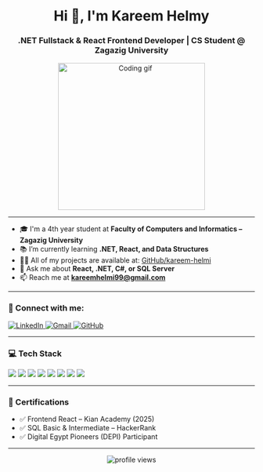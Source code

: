 <h1 align="center">Hi 👋, I'm Kareem Helmy</h1>
<h3 align="center">.NET Fullstack & React Frontend Developer | CS Student @ Zagazig University</h3>

<p align="center">
  <img src="https://media.giphy.com/media/qgQUggAC3Pfv687qPC/giphy.gif" width="300" alt="Coding gif">
</p>

---

- 🎓 I'm a 4th year student at **Faculty of Computers and Informatics – Zagazig University**  
- 📚 I’m currently learning **.NET, React, and Data Structures**  
- 👨‍💻 All of my projects are available at: [GitHub/kareem-helmi](https://github.com/kareem-helmi)  
- 💬 Ask me about **React, .NET, C#, or SQL Server**  
- 📫 Reach me at **kareemhelmi99@gmail.com**

---

### 🔗 Connect with me:
<p align="left">
  <a href="https://www.linkedin.com/in/eng-kareem-helmy/" target="_blank">
    <img src="https://img.shields.io/badge/LinkedIn-0077B5?style=for-the-badge&logo=linkedin&logoColor=white" alt="LinkedIn">
  </a>
  <a href="mailto:kareemhelmi99@gmail.com" target="_blank">
    <img src="https://img.shields.io/badge/Email-D14836?style=for-the-badge&logo=gmail&logoColor=white" alt="Gmail">
  </a>
  <a href="https://github.com/kareem-helmi" target="_blank">
    <img src="https://img.shields.io/badge/GitHub-100000?style=for-the-badge&logo=github&logoColor=white" alt="GitHub">
  </a>
</p>

---

### 💻 Tech Stack
<p align="left">
  <img src="https://img.shields.io/badge/C%23-239120?style=for-the-badge&logo=c-sharp&logoColor=white" />
  <img src="https://img.shields.io/badge/.NET-512BD4?style=for-the-badge&logo=dotnet&logoColor=white" />
  <img src="https://img.shields.io/badge/React-20232A?style=for-the-badge&logo=react&logoColor=61DAFB" />
  <img src="https://img.shields.io/badge/JavaScript-F7DF1E?style=for-the-badge&logo=javascript&logoColor=black" />
  <img src="https://img.shields.io/badge/HTML-E34F26?style=for-the-badge&logo=html5&logoColor=white" />
  <img src="https://img.shields.io/badge/CSS-1572B6?style=for-the-badge&logo=css3&logoColor=white" />
  <img src="https://img.shields.io/badge/Bootstrap-563D7C?style=for-the-badge&logo=bootstrap&logoColor=white" />
  <img src="https://img.shields.io/badge/SQL%20Server-CC2927?style=for-the-badge&logo=microsoftsqlserver&logoColor=white" />
</p>

---

### 🏅 Certifications
- ✅ Frontend React – Kian Academy (2025)  
- ✅ SQL Basic & Intermediate – HackerRank  
- ✅ Digital Egypt Pioneers (DEPI) Participant  

---

<p align="center">
  <img src="https://komarev.com/ghpvc/?username=kareem-helmi&label=Profile%20views&color=0e75b6&style=flat" alt="profile views" />
</p>
